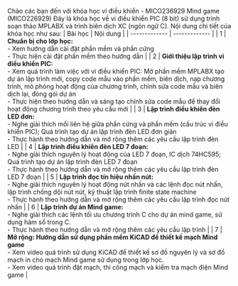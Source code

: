 Chào các bạn đến với khóa học vi điều khiển - MICO236929 Mind game (MICO226929)
Đây là khóa học về vi điều khiển PIC (8 bit) sử dụng trình soạn thảo MPLABX và trình biên dịch XC (ngôn ngữ C). Nội dung chi tiết của khóa học như sau:
| Bài học  | Nội dung |
| ------------- | ------------- |
| 1  | **Chuẩn bị cho lớp học:**<br> - Xem hướng dẫn cài đặt phần mềm và phần cứng<br> - Thực hiện cài đặt phần mềm theo hướng dẫn  |
| 2  | **Giới thiệu lập trình vi điều khiển PIC:**<br>- Xem quá trình làm việc với vi điều khiển PIC: Mở phần mềm MPLABX tạo dự án lập trình mới, copy code mẫu vào phần mềm, biên dịch, nạp chương trình, mô phỏng hoạt động của chương trình, chỉnh sửa code mẫu và biên dịch lại, đóng gói dự án<br> - Thực hiện theo hướng dẫn và sáng tạo chỉnh sửa code mẫu để thay đổi hoạt động chương trình theo yêu cầu mới  |
| 3  | **Lập trình điều khiển đèn LED đơn:**<br> - Nghe giải thích mối liên hệ giữa phần cứng và phần mềm (cấu trúc vi điều khiển PIC); Quá trình tạo dự án lập trình đèn LED đơn giản<br> - Thực hành theo hướng dẫn và mở rộng thêm các yêu cầu lập trình đèn LED |
| 4  | **Lập trình điều khiển đèn LED 7 đoạn:**<br> - Nghe giải thích nguyên lý hoạt động của LED 7 đoạn, IC dịch 74HC595; Quá trình tạo dự án lập trình đèn LED 7 đoạn<br> - Thực hành theo hướng dẫn và mở rộng thêm các yêu cầu lập trình đèn LED 7 đoạn |
| 5  | **Lập trình đọc tín hiệu nhấn nút:**<br> - Nghe giải thích nguyên lý hoạt động nút nhấn và các lệnh đọc nút nhấn, lập trình chống dội nút nút, kỹ thuật lập trình finite state machine<br> - Thực hành theo hướng dẫn và mở rộng thêm các yêu cầu lập trình đọc nút nhấn |
| 6  | **Lập trình dự án Mind game:**<br> - Nghe giải thích các lệnh tối ưu chương trình C cho dự án mind game, sử dụng hàm số trong C.<br> - Thực hành theo hướng dẫn và mở rộng thêm các yêu cầu lập trình |
| 7  | **Mở rộng: Hướng dẫn sử dụng phần mềm KiCAD để thiết kế mạch Mind game**<br> - Xem video quá trình sử dụng KiCAD để thiết kế sơ đồ nguyên lý và sơ đồ mạch in cho mạch Mind game sử dụng trong lớp học.<br> - Xem video quá trình đặt mạch, thi công mạch và kiểm tra mạch điện Mind game |
